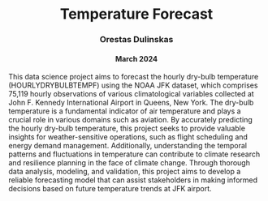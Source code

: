 <h1 align='center'>Temperature Forecast</h1>
<h3 align='center'>Orestas Dulinskas</h3>
<h4 align='center'>March 2024</h4>

This data science project aims to forecast the hourly dry-bulb temperature (HOURLYDRYBULBTEMPF) using the NOAA JFK dataset, which comprises 75,119 hourly observations of various climatological variables collected at John F. Kennedy International Airport in Queens, New York. The dry-bulb temperature is a fundamental indicator of air temperature and plays a crucial role in various domains such as aviation. By accurately predicting the hourly dry-bulb temperature, this project seeks to provide valuable insights for weather-sensitive operations, such as flight scheduling and energy demand management. Additionally, understanding the temporal patterns and fluctuations in temperature can contribute to climate research and resilience planning in the face of climate change. Through thorough data analysis, modeling, and validation, this project aims to develop a reliable forecasting model that can assist stakeholders in making informed decisions based on future temperature trends at JFK airport.
